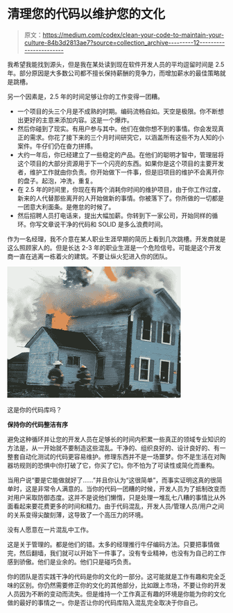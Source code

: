 # 清理您的代码以维护您的文化

> 原文：<https://medium.com/codex/clean-your-code-to-maintain-your-culture-84b3d2813ae7?source=collection_archive---------12----------------------->

我希望我能找到源头，但是我在某处读到现在软件开发人员的平均逗留时间是 2.5 年。部分原因是大多数公司都不擅长保持薪酬的竞争力，而增加薪水的最佳策略就是跳槽。

另一个因素是，2.5 年的时间足够让你的工作变得一团糟。

*   一个项目的头三个月是不成熟的时期。编码流畅自如。天空是极限。你不断想出更好的主意来添加内容。这是一个爆炸。
*   然后你碰到了现实。有用户参与其中。他们在做你想不到的事情。你会发现真正的需求。你花了接下来的三个月时间研究它，以涵盖所有这些不为人知的小案件。牛仔们仍在奋力拼搏。
*   大约一年后，你已经建立了一些稳定的产品。在他们的聪明才智中，管理层将这个项目的大部分资源用于下一个闪亮的东西。如果你是这个项目的主要开发者，维护工作就由你负责。你开始做下一件事，但是旧项目的维护不会离开你的盘子。起泡，冲洗，重复。
*   在 2.5 年的时间里，你现在有两个消耗你时间的维护项目，由于你工作过度，新来的人代替那些离开的人开始做新的事情。你被落下了。你所做的一切都是一团意大利面条。是倦怠的时候了。
*   然后招聘人员打电话来，提出大幅加薪。你转到下一家公司，开始同样的循环。你写文章说干净的代码和 SOLID 是多么浪费时间。

作为一名经理，我不介意在某人职业生涯早期的简历上看到几次跳槽。开发商就是这么照顾家人的。但是长达 2-3 年的职业生涯是一个危险信号。可能是这个开发商一直在逃离一栋着火的建筑。不要让纵火犯进入你的团队。

![](img/5bae7882496ad94d132fc9a4d0d71b83.png)

这是你的代码库吗？

**保持你的代码整洁有序**

避免这种循环并让您的开发人员在足够长的时间内积累一些真正的领域专业知识的方法是，从一开始就不要制造这些混乱。干净的、组织良好的、设计良好的、有一整套自动化测试的代码更容易维护。修理东西并不是一场噩梦。你不是生活在对陶器坊规则的恐惧中(你打破了它，你买了它)。你不怕为了可读性或简化而重构。

当用户说“要是它能做就好了……”并且你认为“这很简单”，而事实证明这真的很简单时，这是非常令人满意的。当你的代码一团糟的时候，开发人员为了抵制改变而对用户采取防御态度。这并不是说他们懒惰，只是处理一堆乱七八糟的事情比从外面看起来要花费更多的时间和精力。由于代码混乱，开发人员/管理人员/用户之间的关系变得尖酸刻薄，这导致了一个高压力的环境。

没有人愿意在一片混乱中工作。

这是关于管理的。都是他们的错。太多的经理推行牛仔编码方法。只要把事情做完，然后翻墙，我们就可以开始下一件事了。没有专业精神，也没有为自己的工作感到骄傲。他们是业余的。他们只是碰巧负责。

你的团队是否实践干净的代码是你的文化的一部分。这可能就是工作有趣和完全乏味的区别。你仍然需要修正你的文化的其他部分，比如跟上市场，不要让你的开发人员因为不断的变动而流失。但是维持一个工作真正有趣的环境是你能为你的文化做的最好的事情之一。你是否让你的代码库陷入混乱完全取决于你自己。